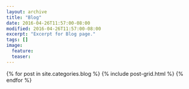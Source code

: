 ```yaml
---
layout: archive
title: "Blog"
date: 2016-04-26T11:57:00-08:00
modified: 2016-04-26T11:57:00-08:00
excerpt: "Excerpt for Blog page."
tags: []
image:
  feature:
  teaser:
---
```


<div class="tiles">
{% for post in site.categories.blog %}
  {% include post-grid.html %}
{% endfor %}
</div><!-- /.tiles -->
